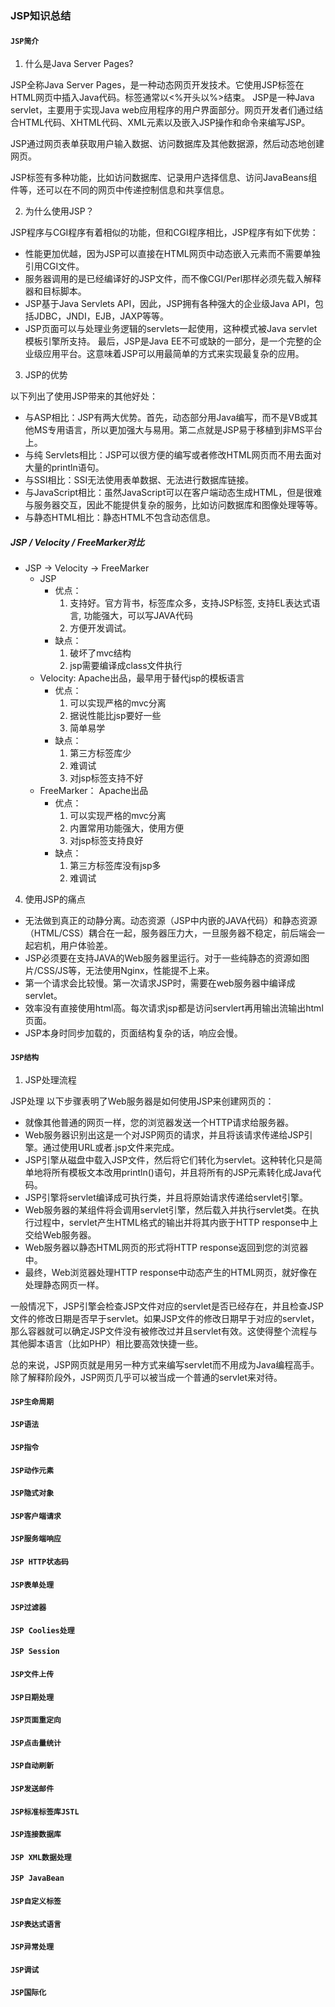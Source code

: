 ### JSP知识总结

#### `JSP简介`

1. 什么是Java Server Pages?

JSP全称Java Server Pages，是一种动态网页开发技术。它使用JSP标签在HTML网页中插入Java代码。标签通常以<%开头以%>结束。
JSP是一种Java servlet，主要用于实现Java web应用程序的用户界面部分。网页开发者们通过结合HTML代码、XHTML代码、XML元素以及嵌入JSP操作和命令来编写JSP。

JSP通过网页表单获取用户输入数据、访问数据库及其他数据源，然后动态地创建网页。

JSP标签有多种功能，比如访问数据库、记录用户选择信息、访问JavaBeans组件等，还可以在不同的网页中传递控制信息和共享信息。

2. 为什么使用JSP？

JSP程序与CGI程序有着相似的功能，但和CGI程序相比，JSP程序有如下优势：
* 性能更加优越，因为JSP可以直接在HTML网页中动态嵌入元素而不需要单独引用CGI文件。
* 服务器调用的是已经编译好的JSP文件，而不像CGI/Perl那样必须先载入解释器和目标脚本。
* JSP基于Java Servlets API，因此，JSP拥有各种强大的企业级Java API，包括JDBC，JNDI，EJB，JAXP等等。
* JSP页面可以与处理业务逻辑的servlets一起使用，这种模式被Java servlet 模板引擎所支持。
最后，JSP是Java EE不可或缺的一部分，是一个完整的企业级应用平台。这意味着JSP可以用最简单的方式来实现最复杂的应用。

3. JSP的优势

以下列出了使用JSP带来的其他好处：

* 与ASP相比：JSP有两大优势。首先，动态部分用Java编写，而不是VB或其他MS专用语言，所以更加强大与易用。第二点就是JSP易于移植到非MS平台上。
* 与纯 Servlets相比：JSP可以很方便的编写或者修改HTML网页而不用去面对大量的println语句。
* 与SSI相比：SSI无法使用表单数据、无法进行数据库链接。
* 与JavaScript相比：虽然JavaScript可以在客户端动态生成HTML，但是很难与服务器交互，因此不能提供复杂的服务，比如访问数据库和图像处理等等。
* 与静态HTML相比：静态HTML不包含动态信息。

##### JSP / Velocity / FreeMarker对比
* JSP -> Velocity -> FreeMarker
    * JSP
        * 优点：
            1. 支持好。官方背书，标签库众多，支持JSP标签, 支持EL表达式语言, 功能强大，可以写JAVA代码
            2. 方便开发调试。
        * 缺点：
            1. 破坏了mvc结构
            2. jsp需要编译成class文件执行
    * Velocity: Apache出品，最早用于替代jsp的模板语言
        * 优点：
            1. 可以实现严格的mvc分离
            2. 据说性能比jsp要好一些
            3. 简单易学
        * 缺点：
            1. 第三方标签库少
            2. 难调试
            3. 对jsp标签支持不好
    * FreeMarker： Apache出品
        * 优点：
            1. 可以实现严格的mvc分离
            2. 内置常用功能强大，使用方便
            3. 对jsp标签支持良好
        * 缺点：
            1. 第三方标签库没有jsp多
            2. 难调试

4. 使用JSP的痛点
* 无法做到真正的动静分离。动态资源（JSP中内嵌的JAVA代码）和静态资源（HTML/CSS）耦合在一起，服务器压力大，一旦服务器不稳定，前后端会一起宕机，用户体验差。
* JSP必须要在支持JAVA的Web服务器里运行。对于一些纯静态的资源如图片/CSS/JS等，无法使用Nginx，性能提不上来。
* 第一个请求会比较慢。第一次请求JSP时，需要在web服务器中编译成servlet。
* 效率没有直接使用html高。每次请求jsp都是访问servlert再用输出流输出html页面。
* JSP本身时同步加载的，页面结构复杂的话，响应会慢。

#### `JSP结构`

1. JSP处理流程

JSP处理
以下步骤表明了Web服务器是如何使用JSP来创建网页的：

* 就像其他普通的网页一样，您的浏览器发送一个HTTP请求给服务器。
* Web服务器识别出这是一个对JSP网页的请求，并且将该请求传递给JSP引擎。通过使用URL或者.jsp文件来完成。
* JSP引擎从磁盘中载入JSP文件，然后将它们转化为servlet。这种转化只是简单地将所有模板文本改用println()语句，并且将所有的JSP元素转化成Java代码。
* JSP引擎将servlet编译成可执行类，并且将原始请求传递给servlet引擎。
* Web服务器的某组件将会调用servlet引擎，然后载入并执行servlet类。在执行过程中，servlet产生HTML格式的输出并将其内嵌于HTTP response中上交给Web服务器。
* Web服务器以静态HTML网页的形式将HTTP response返回到您的浏览器中。
* 最终，Web浏览器处理HTTP response中动态产生的HTML网页，就好像在处理静态网页一样。

一般情况下，JSP引擎会检查JSP文件对应的servlet是否已经存在，并且检查JSP文件的修改日期是否早于servlet。如果JSP文件的修改日期早于对应的servlet，那么容器就可以确定JSP文件没有被修改过并且servlet有效。这使得整个流程与其他脚本语言（比如PHP）相比要高效快捷一些。

总的来说，JSP网页就是用另一种方式来编写servlet而不用成为Java编程高手。除了解释阶段外，JSP网页几乎可以被当成一个普通的servlet来对待。


#### `JSP生命周期`
#### `JSP语法`
#### `JSP指令`
#### `JSP动作元素`
#### `JSP隐式对象`
#### `JSP客户端请求`
#### `JSP服务端响应`
#### `JSP HTTP状态码`
#### `JSP表单处理`
#### `JSP过滤器`
#### `JSP Coolies处理`
#### `JSP Session`
#### `JSP文件上传`
#### `JSP日期处理`
#### `JSP页面重定向`
#### `JSP点击量统计`
#### `JSP自动刷新`
#### `JSP发送邮件`
#### `JSP标准标签库JSTL`
#### `JSP连接数据库`
#### `JSP XML数据处理`
#### `JSP JavaBean`
#### `JSP自定义标签`
#### `JSP表达式语言`
#### `JSP异常处理`
#### `JSP调试`
#### `JSP国际化`
